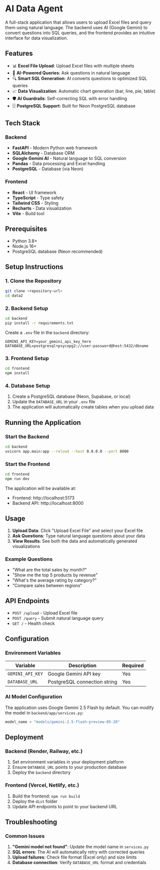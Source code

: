 # AI Data Agent

A full-stack application that allows users to upload Excel files and query them using natural language. The backend uses AI (Google Gemini) to convert questions into SQL queries, and the frontend provides an intuitive interface for data visualization.

## Features

- 📊 **Excel File Upload**: Upload Excel files with multiple sheets
- 🤖 **AI-Powered Queries**: Ask questions in natural language
- 🔍 **Smart SQL Generation**: AI converts questions to optimized SQL queries
- 📈 **Data Visualization**: Automatic chart generation (bar, line, pie, table)
- 🛡️ **AI Guardrails**: Self-correcting SQL with error handling
- 🗄️ **PostgreSQL Support**: Built for Neon PostgreSQL database

## Tech Stack

### Backend
- **FastAPI** - Modern Python web framework
- **SQLAlchemy** - Database ORM
- **Google Gemini AI** - Natural language to SQL conversion
- **Pandas** - Data processing and Excel handling
- **PostgreSQL** - Database (via Neon)

### Frontend
- **React** - UI framework
- **TypeScript** - Type safety
- **Tailwind CSS** - Styling
- **Recharts** - Data visualization
- **Vite** - Build tool

## Prerequisites

- Python 3.8+
- Node.js 16+
- PostgreSQL database (Neon recommended)

## Setup Instructions

### 1. Clone the Repository

```bash
git clone <repository-url>
cd data2
```

### 2. Backend Setup

```bash
cd backend
pip install -r requirements.txt
```

Create a `.env` file in the `backend` directory:

```env
GEMINI_API_KEY=your_gemini_api_key_here
DATABASE_URL=postgresql+psycopg2://user:password@host:5432/dbname
```

### 3. Frontend Setup

```bash
cd frontend
npm install
```

### 4. Database Setup

1. Create a PostgreSQL database (Neon, Supabase, or local)
2. Update the `DATABASE_URL` in your `.env` file
3. The application will automatically create tables when you upload data

## Running the Application

### Start the Backend

```bash
cd backend
uvicorn app.main:app --reload --host 0.0.0.0 --port 8000
```

### Start the Frontend

```bash
cd frontend
npm run dev
```

The application will be available at:
- Frontend: http://localhost:5173
- Backend API: http://localhost:8000

## Usage

1. **Upload Data**: Click "Upload Excel File" and select your Excel file
2. **Ask Questions**: Type natural language questions about your data
3. **View Results**: See both the data and automatically generated visualizations

### Example Questions

- "What are the total sales by month?"
- "Show me the top 5 products by revenue"
- "What's the average rating by category?"
- "Compare sales between regions"

## API Endpoints

- `POST /upload` - Upload Excel file
- `POST /query` - Submit natural language query
- `GET /` - Health check

## Configuration

### Environment Variables

| Variable | Description | Required |
|----------|-------------|----------|
| `GEMINI_API_KEY` | Google Gemini API key | Yes |
| `DATABASE_URL` | PostgreSQL connection string | Yes |

### AI Model Configuration

The application uses Google Gemini 2.5 Flash by default. You can modify the model in `backend/app/services.py`:

```python
model_name = "models/gemini-2.5-flash-preview-05-20"
```

## Deployment

### Backend (Render, Railway, etc.)

1. Set environment variables in your deployment platform
2. Ensure `DATABASE_URL` points to your production database
3. Deploy the `backend` directory

### Frontend (Vercel, Netlify, etc.)

1. Build the frontend: `npm run build`
2. Deploy the `dist` folder
3. Update API endpoints to point to your backend URL

## Troubleshooting

### Common Issues

1. **"Gemini model not found"**: Update the model name in `services.py`
2. **SQL errors**: The AI will automatically retry with corrected queries
3. **Upload failures**: Check file format (Excel only) and size limits
4. **Database connection**: Verify `DATABASE_URL` format and credentials
